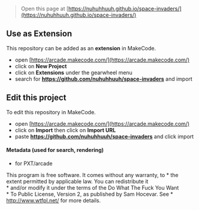  


> Open this page at [https://nuhuhhuuh.github.io/space-invaders/](https://nuhuhhuuh.github.io/space-invaders/)

## Use as Extension

This repository can be added as an **extension** in MakeCode.

* open [https://arcade.makecode.com/](https://arcade.makecode.com/)
* click on **New Project**
* click on **Extensions** under the gearwheel menu
* search for **https://github.com/nuhuhhuuh/space-invaders** and import

## Edit this project

To edit this repository in MakeCode.

* open [https://arcade.makecode.com/](https://arcade.makecode.com/)
* click on **Import** then click on **Import URL**
* paste **https://github.com/nuhuhhuuh/space-invaders** and click import

#### Metadata (used for search, rendering)

* for PXT/arcade
<script src="https://makecode.com/gh-pages-embed.js"></script><script>makeCodeRender("{{ site.makecode.home_url }}", "{{ site.github.owner_name }}/{{ site.github.repository_name }}");</script> 

This program is free software. It comes without any warranty, to 
     * the extent permitted by applicable law. You can redistribute it \
     * and/or modify it under the terms of the Do What The Fuck You Want \
     * To Public License, Version 2, as published by Sam Hocevar. See 
     * http://www.wtfpl.net/ for more details. 
